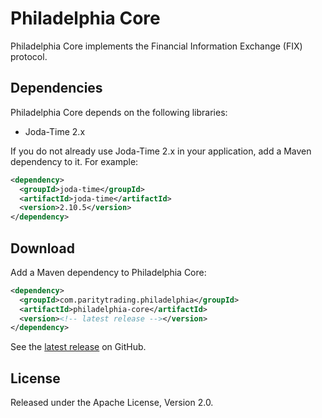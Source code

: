 # Philadelphia Core

Philadelphia Core implements the Financial Information Exchange (FIX) protocol.

## Dependencies

Philadelphia Core depends on the following libraries:

- Joda-Time 2.x

If you do not already use Joda-Time 2.x in your application, add a Maven
dependency to it. For example:

```xml
<dependency>
  <groupId>joda-time</groupId>
  <artifactId>joda-time</artifactId>
  <version>2.10.5</version>
</dependency>
```

## Download

Add a Maven dependency to Philadelphia Core:

```xml
<dependency>
  <groupId>com.paritytrading.philadelphia</groupId>
  <artifactId>philadelphia-core</artifactId>
  <version><!-- latest release --></version>
</dependency>
```

See the [latest release][] on GitHub.

  [latest release]: https://github.com/paritytrading/philadelphia/releases/latest

## License

Released under the Apache License, Version 2.0.
